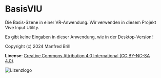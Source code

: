 # BasisVIU

Die Basis-Szene in einer VR-Anwendung. Wir verwenden in diesem Projekt
Vive Input Utility.

Es gibt keine Eingaben in dieser Anwendung, wie in der Desktop-Version!


Copyright (c) 2024 Manfred Brill

**License**: [Creative Commons Attribution 4.0 International (CC BY-NC-SA 4.0)](https://creativecommons.org/licenses/by-nc-sa/4.0/).  

![Lizenzlogo](https://licensebuttons.net/l/by-nc-sa/3.0/de/88x31.png)
